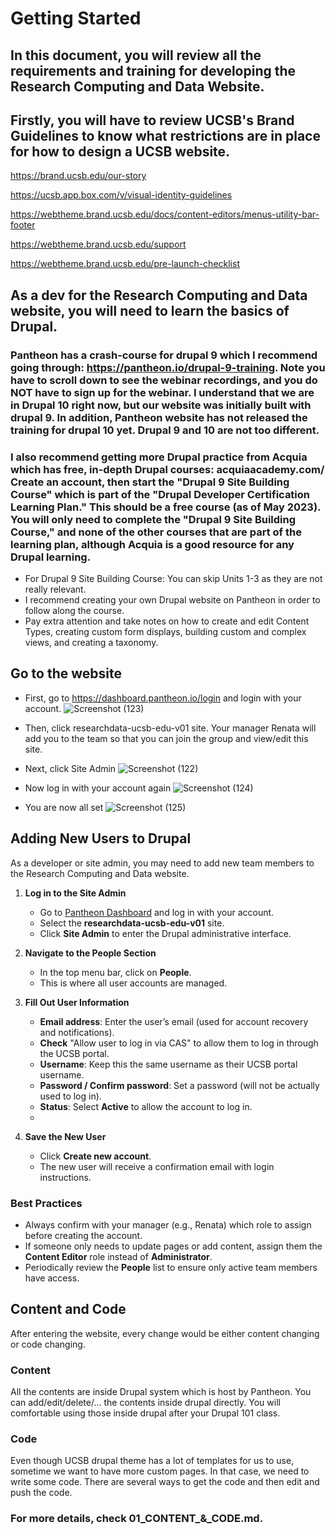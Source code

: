 # Getting Started

## In this document, you will review all the requirements and training for developing the Research Computing and Data Website.

## Firstly, you will have to review UCSB's Brand Guidelines to know what restrictions are in place for how to design a UCSB website. 

https://brand.ucsb.edu/our-story

https://ucsb.app.box.com/v/visual-identity-guidelines

https://webtheme.brand.ucsb.edu/docs/content-editors/menus-utility-bar-footer

https://webtheme.brand.ucsb.edu/support

https://webtheme.brand.ucsb.edu/pre-launch-checklist

## As a dev for the Research Computing and Data website, you will need to learn the basics of Drupal.  

### Pantheon has a crash-course for drupal 9 which I recommend going through: https://pantheon.io/drupal-9-training.  Note you have to scroll down to see the webinar recordings, and you do NOT have to sign up for the webinar. I understand that we are in Drupal 10 right now, but our website was initially built with drupal 9. In addition, Pantheon website has not released the training for drupal 10 yet. Drupal 9 and 10 are not too different.

### I also recommend getting more Drupal practice from Acquia which has free, in-depth Drupal courses: acquiaacademy.com/  Create an account, then start the "Drupal 9 Site Building Course" which is part of the "Drupal Developer Certification Learning Plan."  This should be a free course (as of May 2023). You will only need to complete the "Drupal 9 Site Building Course," and none of the other courses that are part of the learning plan, although Acquia is a good resource for any Drupal learning.  

- For Drupal 9 Site Building Course: You can skip Units 1-3 as they are not really relevant.  
- I recommend creating your own Drupal website on Pantheon in order to follow along the course.
- Pay extra attention and take notes on how to create and edit Content Types, creating custom form displays, building custom and complex views, and creating a taxonomy.  

## Go to the website
- First, go to https://dashboard.pantheon.io/login and login with your account.
  ![Screenshot (123)](https://github.com/UCSB-Library-Research-Data-Services/researchdata-ucsb-edu-v01/assets/91364746/3ab0230b-304d-43b8-8e34-475f7e769c93)

- Then, click researchdata-ucsb-edu-v01 site. Your manager Renata will add you to the team so that you can join the group and view/edit this site.
- Next, click Site Admin
  ![Screenshot (122)](https://github.com/UCSB-Library-Research-Data-Services/researchdata-ucsb-edu-v01/assets/91364746/bfa94e15-082b-46c4-ac2e-235c7017dc9d)

- Now log in with your account again
![Screenshot (124)](https://github.com/UCSB-Library-Research-Data-Services/researchdata-ucsb-edu-v01/assets/91364746/53bfb4f0-0495-46ab-85fb-8ad808caa8db)

- You are now all set
![Screenshot (125)](https://github.com/UCSB-Library-Research-Data-Services/researchdata-ucsb-edu-v01/assets/91364746/2cc1bb70-b36a-4543-8073-9941ab017c7b)

## Adding New Users to Drupal

As a developer or site admin, you may need to add new team members to the Research Computing and Data website.

1. **Log in to the Site Admin**
   - Go to [Pantheon Dashboard](https://dashboard.pantheon.io/login) and log in with your account.  
   - Select the **researchdata-ucsb-edu-v01** site.  
   - Click **Site Admin** to enter the Drupal administrative interface.  

2. **Navigate to the People Section**
   - In the top menu bar, click on **People**.  
   - This is where all user accounts are managed.  

3. **Fill Out User Information**
   - **Email address**: Enter the user’s email (used for account recovery and notifications).  
   - **Check** "Allow user to log in via CAS" to allow them to log in through the UCSB portal.  
   - **Username**: Keep this the same username as their UCSB portal username.  
   - **Password / Confirm password**: Set a password (will not be actually used to log in).  
   - **Status**: Select **Active** to allow the account to log in.
   - 
4. **Save the New User**
   - Click **Create new account**.  
   - The new user will receive a confirmation email with login instructions.  

### Best Practices
- Always confirm with your manager (e.g., Renata) which role to assign before creating the account.  
- If someone only needs to update pages or add content, assign them the **Content Editor** role instead of **Administrator**.  
- Periodically review the **People** list to ensure only active team members have access.  

## Content and Code
After entering the website, every change would be either content changing or code changing.

### Content
All the contents are inside Drupal system which is host by Pantheon. You can add/edit/delete/... the contents inside drupal directly. You will comfortable using those inside drupal after your Drupal 101 class.

### Code
Even though UCSB drupal theme has a lot of templates for us to use, sometime we want to have more custom pages. In that case, we need to write some code. There are several ways to get the code and then edit and push the code. 

### For more details, check 01_CONTENT_&_CODE.md.
